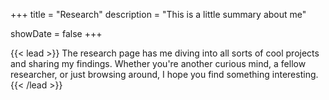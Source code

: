 +++
title = "Research"
description = "This is a little summary about me"

showDate = false
+++

{{< lead >}}
The research page has me diving into all sorts of cool projects and sharing my findings. Whether you're another curious mind, a fellow researcher, or just browsing around, I hope you find something interesting.
{{< /lead >}}